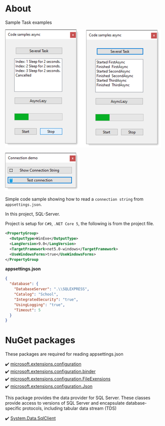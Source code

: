 ﻿# About

Sample Task examples

![img](assets/asyncCode.png)

![img](assets/connect.png)

Simple code sample showing how to read a `connection string` from `appsettings.json`. 

In this project, SQL-Server.

Project is setup for `C#9`, `.NET Core 5`, the following is from the project file.

```xml
<PropertyGroup>
  <OutputType>WinExe</OutputType>
  <LangVersion>9.0</LangVersion>
  <TargetFramework>net5.0-windows</TargetFramework>
  <UseWindowsForms>true</UseWindowsForms>
</PropertyGroup
```


**appsettings.json**

```json
{
  "database": {
    "DatabaseServer": ".\\SQLEXPRESS",
    "Catalog": "School",
    "IntegratedSecurity": "true",
    "UsingLogging": "true",
    "Timeout": 5 
  }
}
```

# NuGet packages 

These packages are required for reading appsettings.json

:heavy_check_mark: [microsoft.extensions.configuration](https://www.nuget.org/packages/Microsoft.Extensions.Configuration/) <br/>
:heavy_check_mark: [microsoft.extensions.configuration.binder](https://www.nuget.org/packages/Microsoft.Extensions.Configuration.Binder/)<br/>
:heavy_check_mark: [microsoft.extensions.configuration.FileExensions](https://www.nuget.org/packages/Microsoft.Extensions.Configuration.FileExtensions/)<br/>
:heavy_check_mark: [microsoft.extensions.configuration.Json](https://www.nuget.org/packages/Microsoft.Extensions.Configuration.Json/)

This package provides the data provider for SQL Server. These classes provide access to versions of SQL Server and encapsulate database-specific protocols, including tabular data stream (TDS)

:heavy_check_mark: [System.Data.SqlClient](https://www.nuget.org/packages/System.Data.SqlClient/)
